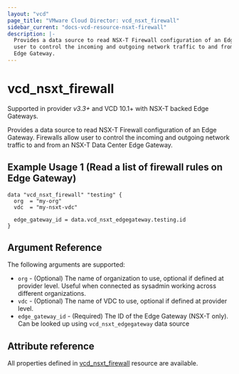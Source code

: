 ```yaml
---
layout: "vcd"
page_title: "VMware Cloud Director: vcd_nsxt_firewall"
sidebar_current: "docs-vcd-resource-nsxt-firewall"
description: |-
  Provides a data source to read NSX-T Firewall configuration of an Edge Gateway. Firewalls allow 
  user to control the incoming and outgoing network traffic to and from an NSX-T Data Center 
  Edge Gateway.
---
```


# vcd\_nsxt\_firewall

Supported in provider *v3.3+* and VCD 10.1+ with NSX-T backed Edge Gateways.

Provides a data source to read NSX-T Firewall configuration of an Edge Gateway. Firewalls allow 
user to control the incoming and outgoing network traffic to and from an NSX-T Data Center 
Edge Gateway.


## Example Usage 1 (Read a list of firewall rules on Edge Gateway)
```hcl
data "vcd_nsxt_firewall" "testing" {
  org  = "my-org"
  vdc  = "my-nsxt-vdc"

  edge_gateway_id = data.vcd_nsxt_edgegateway.testing.id
}
```

## Argument Reference

The following arguments are supported:

* `org` - (Optional) The name of organization to use, optional if defined at provider level. Useful
  when connected as sysadmin working across different organizations.
* `vdc` - (Optional) The name of VDC to use, optional if defined at provider level.
* `edge_gateway_id` - (Required) The ID of the Edge Gateway (NSX-T only). Can be looked up using
  `vcd_nsxt_edgegateway` data source

## Attribute reference

All properties defined in [vcd_nsxt_firewall](/docs/providers/vcd/r/nsxt_firewall.html)
resource are available.
